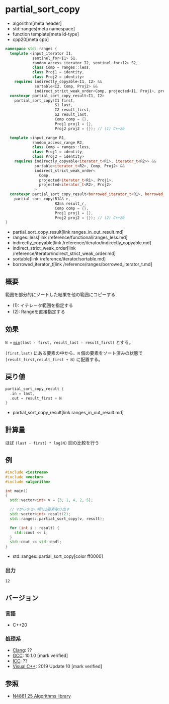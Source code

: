 # partial_sort_copy
* algorithm[meta header]
* std::ranges[meta namespace]
* function template[meta id-type]
* cpp20[meta cpp]

```cpp
namespace std::ranges {
  template <input_iterator I1,
            sentinel_for<I1> S1,
            random_access_iterator I2, sentinel_for<I2> S2,
            class Comp = ranges::less,
            class Proj1 = identity,
            class Proj2 = identity>
    requires indirectly_copyable<I1, I2> &&
             sortable<I2, Comp, Proj2> &&
             indirect_strict_weak_order<Comp, projected<I1, Proj1>, projected<I2, Proj2>>
  constexpr partial_sort_copy_result<I1, I2>
    partial_sort_copy(I1 first,
                      S1 last,
                      I2 result_first,
                      S2 result_last,
                      Comp comp = {},
                      Proj1 proj1 = {},
                      Proj2 proj2 = {}); // (1) C++20

  template <input_range R1,
            random_access_range R2,
            class Comp = ranges::less,
            class Proj1 = identity,
            class Proj2 = identity>
    requires indirectly_copyable<iterator_t<R1>, iterator_t<R2>> &&
             sortable<iterator_t<R2>, Comp, Proj2> &&
             indirect_strict_weak_order<
               Comp,
               projected<iterator_t<R1>, Proj1>,
               projected<iterator_t<R2>, Proj2>
             >
  constexpr partial_sort_copy_result<borrowed_iterator_t<R1>, borrowed_iterator_t<R2>>
    partial_sort_copy(R1&& r,
                      R2&& result_r,
                      Comp comp = {},
                      Proj1 proj1 = {},
                      Proj2 proj2 = {}); // (2) C++20
}
```
* partial_sort_copy_result[link ranges_in_out_result.md]
* ranges::less[link /reference/functional/ranges_less.md]
* indirectly_copyable[link /reference/iterator/indirectly_copyable.md]
* indirect_strict_weak_order[link /reference/iterator/indirect_strict_weak_order.md]
* sortable[link /reference/iterator/sortable.md]
* borrowed_iterator_t[link /reference/ranges/borrowed_iterator_t.md]

## 概要
範囲を部分的にソートした結果を他の範囲にコピーする

- (1): イテレータ範囲を指定する
- (2): Rangeを直接指定する

## 効果
`N =` [`min`](/reference/algorithm/min.md)`(last - first, result_last - result_first)` とする。

`[first,last)` にある要素の中から、`N` 個の要素をソート済みの状態で `[result_first,result_first + N)` に配置する。


## 戻り値
```cpp
partial_sort_copy_result {
  .in = last,
  .out = result_first + N
}
```
* partial_sort_copy_result[link ranges_in_out_result.md]


## 計算量
ほぼ `(last - first) * log(N)` 回の比較を行う


## 例
```cpp example
#include <iostream>
#include <vector>
#include <algorithm>

int main()
{
  std::vector<int> v = {3, 1, 4, 2, 5};

  // vから小さい順に2要素取り出す
  std::vector<int> result(2);
  std::ranges::partial_sort_copy(v, result);

  for (int i : result) {
    std::cout << i;
  }
  std::cout << std::endl;
}
```
* std::ranges::partial_sort_copy[color ff0000]

### 出力
```
12
```

## バージョン
### 言語
- C++20

### 処理系
- [Clang](/implementation.md#clang): ??
- [GCC](/implementation.md#gcc): 10.1.0 [mark verified]
- [ICC](/implementation.md#icc): ??
- [Visual C++](/implementation.md#visual_cpp): 2019 Update 10 [mark verified]

## 参照
- [N4861 25 Algorithms library](https://timsong-cpp.github.io/cppwp/n4861/algorithms)
